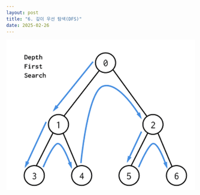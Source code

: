 ```yaml
---
layout: post
title: "6. 깊이 우선 탐색(DFS)"
date: 2025-02-26
---
```


<div style="text-align: center;">
	<img src="/사진들/알고리즘/DFS.png" alt="alt text" />
</div>